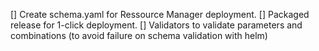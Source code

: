 [] Create schema.yaml for Ressource Manager deployment.
[] Packaged release for 1-click deployment.
[] Validators to validate parameters and combinations (to avoid failure on schema validation with helm)